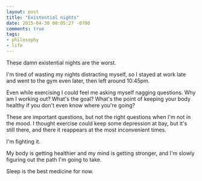 ```yaml
---
layout: post
title: "Existential nights"
date: 2015-04-30 00:05:27 -0700
comments: true
tags:
- philosophy
- life
---
```


These damn existential nights are the worst.

I'm tired of wasting my nights distracting myself, so I stayed at work late and went to the gym even later, then left around 10:45pm.

Even while exercising I could feel me asking myself nagging questions.  Why am I working out?  What's the goal?  What's the point of keeping your body healthy if you don't even know where you're going?

These are important questions, but not the right questions when I'm not in the mood.  I thought exercise could keep some depression at bay, but it's still there, and there it reappears at the most inconvenient times.

I'm fighting it.

My body is getting healthier and my mind is getting stronger, and I'm slowly figuring out the path I'm going to take.

Sleep is the best medicine for now.